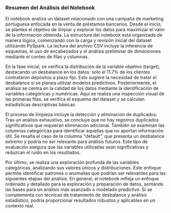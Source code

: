 ### Resumen del Análisis del Notebook

El notebook analiza un dataset relacionado con una campaña de marketing portuguesa enfocada en la venta de préstamos bancarios. Desde el inicio, se plantea el objetivo de limpiar y explorar los datos para maximizar el valor de la información obtenida. La estructura del notebook está organizada de manera lógica, comenzando con la carga y revisión inicial del dataset utilizando PySpark. La lectura del archivo CSV incluye la inferencia de esquemas, el uso de encabezados y el análisis preliminar de dimensiones mediante el conteo de filas y columnas.

En la fase inicial, se verifica la distribución de la variable objetivo (target), destacando un desbalance en los datos: solo el 11.7% de los clientes contrataron depósitos a plazo fijo. Esto sugiere la necesidad de tratar el desbalance si se planea utilizar modelos predictivos. Posteriormente, el análisis se centra en la calidad de los datos mediante la identificación de variables categóricas y numéricas. Aquí se realiza una inspección visual de las primeras filas, se verifica el esquema del dataset y se calculan estadísticas descriptivas básicas.

El proceso de limpieza incluye la detección y eliminación de duplicados. Tras un análisis exhaustivo, se concluye que no hay registros duplicados significativos que requieran eliminación adicional. También se examinan las columnas categóricas para identificar aquellas que no aportan información útil. Se resalta el caso de la columna "default", que presenta un desbalance extremo y podría no ser relevante para análisis futuros. Este tipo de evaluación asegura que las variables utilizadas sean significativas y reduzcan el ruido en los resultados.

Por último, se realiza una exploración profunda de las variables categóricas, analizando sus valores únicos y distribuciones. Este enfoque permite identificar patrones o anomalías que podrían ser relevantes para las siguientes etapas del análisis. En general, el notebook refleja un enfoque ordenado y detallado para la exploración y preparación de datos, sentando las bases para un análisis más avanzado o modelado predictivo. Si se complementa con técnicas de tratamiento de desbalance y análisis estadístico, podría proporcionar resultados robustos y aplicables en un contexto real.
